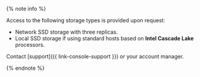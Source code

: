 {% note info %}


Access to the following storage types is provided upon request:

* Network SSD storage with three replicas.
* Local SSD storage if using standard hosts based on **Intel Cascade Lake** processors.

Contact [support]({{ link-console-support }}) or your account manager.


{% endnote %}
